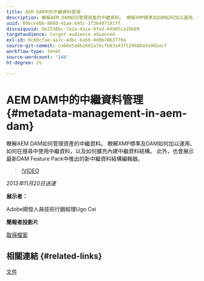 ```yaml
---
title: AEM DAM中的中繼資料管理
description: 瞭解AEM DAM如何管理資產的中繼資料。 瞭解XMP標準及DAM如何加以運用、如何在搜尋中使用中繼資料，以及如何擴充內建中繼資料結構。 此外，也會展示最新DAM Feature Pack中推出的新中繼資料結構編輯器。
uuid: 09bce4bb-8880-41ae-b95c-1f36407191ff
discoiquuid: 0e2538bc-7a1a-41ce-8fed-64805ca1bb89
targetaudience: target-audience advanced
exl-id: 0c60cfae-aa7c-4dbc-ba56-9d0b7063770a
source-git-commit: ca06e5a8b1602a7bcfb83a43f529680a5a96bacf
workflow-type: tm+mt
source-wordcount: '144'
ht-degree: 2%

---
```


# AEM DAM中的中繼資料管理{#metadata-management-in-aem-dam}

瞭解AEM DAM如何管理資產的中繼資料。 瞭解XMP標準及DAM如何加以運用、如何在搜尋中使用中繼資料，以及如何擴充內建中繼資料結構。 此外，也會展示最新DAM Feature Pack中推出的新中繼資料結構編輯器。

>[!VIDEO](https://video.tv.adobe.com/v/19524/?quality=9)

*2013年11月20日送達*

**展示者：**

Adobe開發人員技術行銷經理Ugo Cei

**簡報者投影片**

[取得檔案](assets/metadata-management-in-aem-dam.pdf)

## 相關連結 {#related-links}

[文件](https://docs.adobe.com/content/docs/en/cq/5-6-1/dam/metadata_for_digitalassetmanagement.html)
